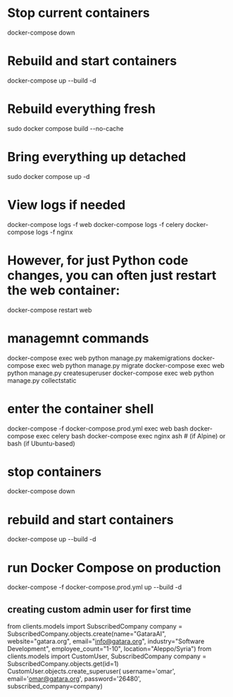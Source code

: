 # Stop current containers
docker-compose down

# Rebuild and start containers
docker-compose up --build -d

# Rebuild everything fresh
sudo docker compose build --no-cache

# Bring everything up detached
sudo docker compose up -d

# View logs if needed
docker-compose logs -f web
docker-compose logs -f celery
docker-compose logs -f nginx

# However, for just Python code changes, you can often just restart the web container:
docker-compose restart web

# managemnt commands
docker-compose exec web python manage.py makemigrations
docker-compose exec web python manage.py migrate
docker-compose exec web python manage.py createsuperuser
docker-compose exec web python manage.py collectstatic

# enter the container shell
docker-compose -f docker-compose.prod.yml exec web bash
docker-compose exec celery bash
docker-compose exec nginx ash  # (if Alpine) or bash (if Ubuntu-based)


# stop containers
docker-compose down

# rebuild and start containers
docker-compose up --build -d

# run Docker Compose on production
docker-compose -f docker-compose.prod.yml up --build  -d


## creating custom admin user for first time 
from clients.models import SubscribedCompany
company = SubscribedCompany.objects.create(name="GataraAI", website="gatara.org", email="info@gatara.org", industry="Software Development", employee_count="1-10", location="Aleppo/Syria")
from clients.models import CustomUser, SubscribedCompany
company = SubscribedCompany.objects.get(id=1)
CustomUser.objects.create_superuser(    username='omar',    email='omar@gatara.org',    password='26480',    subscribed_company=company)